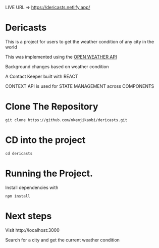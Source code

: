 LIVE URL => https://dericasts.netlify.app/

<h1>Dericasts</h1>
<p>This is a project for users to get the weather condition of any city in the world</p>
<p>This was implemented using the <a href='https://openweathermap.org'>OPEN WEATHER API</a></p>
<p>Background changes based on weather condition </p>

A Contact Keeper built with REACT 
<p>CONTEXT API is used for STATE MANAGEMENT across COMPONENTS</p>

<h1>Clone The Repository</h1>
<code><pre>git clone https://github.com/nkemjikaobi/dericasts.git</pre></code>

<h1>CD into the project</h1>
<code><pre>cd dericasts</pre></code>

<h1>Running the Project.</h1>
Install dependencies with <code><pre>npm install</pre></code>

<h1>Next steps</h1>
Visit http://localhost:3000
<p>Search for a city and get the current weather condition</p>
